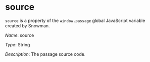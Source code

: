 # source

`source` is a property of the `window.passage` global JavaScript variable created by Snowman.

*Name*: source

*Type*: String

*Description*: The passage source code.
